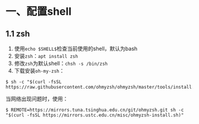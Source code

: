 # 一、配置shell

## 1.1 zsh

1. 使用`echo $SHELL$`检查当前使用的shell，默认为bash
2. 安装`zsh`：`apt install zsh`
3. 修改`zsh`为默认shell：`chsh -s /bin/zsh`
4. 下载安装`oh-my-zsh`：
```shell
$ sh -c "$(curl -fsSL https://raw.githubusercontent.com/ohmyzsh/ohmyzsh/master/tools/install.sh)"
```
当网络出现问题时，使用：
```shell
$ REMOTE=https://mirrors.tuna.tsinghua.edu.cn/git/ohmyzsh.git sh -c "$(curl -fsSL https://mirrors.ustc.edu.cn/misc/ohmyzsh-install.sh)"
```
